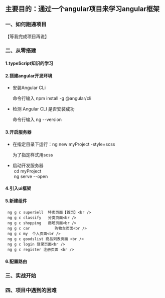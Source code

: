 ## 主要目的：通过一个angular项目来学习angular框架
### 一、如何跑通项目
【等我完成项目再说】
### 二、从零搭建
#### 1.typeScript知识的学习
#### 2.搭建angular开发环境
- 安装Angular CLi
    <p>命令行输入 npm install -g @angular/cli</P>
- 检测 Angular CLI 是否安装成功
    <p>命令行输入 ng --version</p>
#### 3.开启服务器
- 在指定目录下运行：ng new myProject -style=scss
    <p>为了指定样式用scss</p>
- 启动开发服务器<br />
  cd myProject<br />
  ng serve --open
#### 4.引入ui框架
#### 5.新建组件
	 ng g c superSell  特卖页面【首页】<br />
	 ng g c classify   分类页面<br />
	 ng g c shopping   商场页面<br />
	 ng g c car	          购物车页面<br />
	 ng g c my  个人页面<br />
	 ng g c goodslist 商品列表页面 <br />
	 ng g c login 登录页面<br />
	 ng g c register 注册页面 <br />
#### 6.配置路由
###  三、实战开始
###  四、项目中遇到的困难

